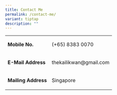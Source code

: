 ```yaml
---
title: Contact Me
permalink: /contact-me/
variant: tiptap
description: ""
---
```

<table style="minWidth: 50px">
<colgroup>
<col>
<col>
</colgroup>
<tbody>
<tr>
<td rowspan="1" colspan="1">
<p><strong>Mobile No.</strong>
</p>
</td>
<td rowspan="1" colspan="1">
<p>(+65) 8383 0070</p>
</td>
</tr>
<tr>
<td rowspan="1" colspan="1">
<p><strong>E-Mail Address</strong>
</p>
</td>
<td rowspan="1" colspan="1">
<p>thekailikwan@gmail.com</p>
</td>
</tr>
<tr>
<td rowspan="1" colspan="1">
<p><strong>Mailing Address</strong>
</p>
</td>
<td rowspan="1" colspan="1">
<p>Singapore</p>
</td>
</tr>
</tbody>
</table>
<p></p>